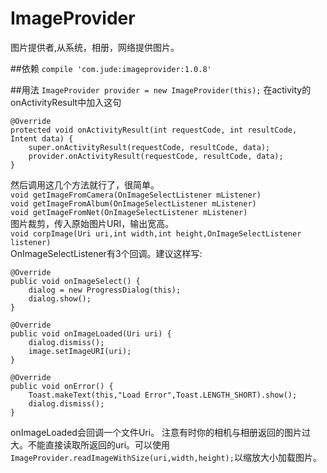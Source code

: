 # ImageProvider
图片提供者,从系统，相册，网络提供图片。


##依赖
`compile 'com.jude:imageprovider:1.0.8'`

##用法
`ImageProvider provider = new ImageProvider(this);`
在activity的onActivityResult中加入这句

    @Override
    protected void onActivityResult(int requestCode, int resultCode, Intent data) {
        super.onActivityResult(requestCode, resultCode, data);
        provider.onActivityResult(requestCode, resultCode, data);
    }

然后调用这几个方法就行了，很简单。  
`void getImageFromCamera(OnImageSelectListener mListener)`  
`void getImageFromAlbum(OnImageSelectListener mListener)`  
`void getImageFromNet(OnImageSelectListener mListener)`  
图片裁剪，传入原始图片URI，输出宽高。  
`void corpImage(Uri uri,int width,int height,OnImageSelectListener listener)`  
OnImageSelectListener有3个回调。建议这样写:

    @Override
    public void onImageSelect() {
        dialog = new ProgressDialog(this);
        dialog.show();
    }

    @Override
    public void onImageLoaded(Uri uri) {
        dialog.dismiss();
        image.setImageURI(uri);
    }

    @Override
    public void onError() {
        Toast.makeText(this,"Load Error",Toast.LENGTH_SHORT).show();
        dialog.dismiss();
    }

onImageLoaded会回调一个文件Uri。
注意有时你的相机与相册返回的图片过大。不能直接读取所返回的uri。可以使用
`ImageProvider.readImageWithSize(uri,width,height);`以缩放大小加载图片。


